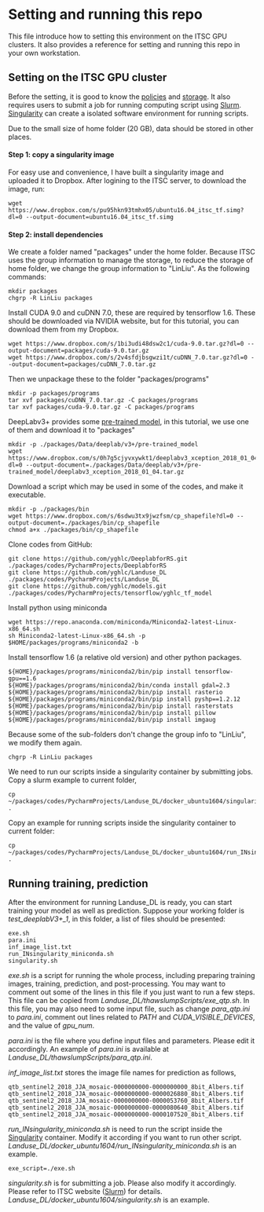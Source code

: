 # Setting and running this repo

This file introduce how to setting this environment on the ITSC GPU clusters. 
It also provides a reference for setting and running this repo in your own workstation.

## Setting on the ITSC GPU cluster
Before the setting, it is good to know the [policies](https://www.cuhk.edu.hk/itsc/hpc/policies.html) and 
[storage](https://www.cuhk.edu.hk/itsc/hpc/storage.html). It also requires users to 
submit a job for running computing script using [Slurm](https://www.cuhk.edu.hk/itsc/hpc/slurm.html). 
[Singularity](https://www.cuhk.edu.hk/itsc/hpc/singularity.html) can create a isolated software environment for running scripts. 

Due to the small size of home folder (20 GB), data should be stored in other places. 

#### Step 1: copy a singularity image
For easy use and convenience, I have built a singularity image and uploaded it to Dropbox. 
After logining to the ITSC server, to download the image, run:

    wget https://www.dropbox.com/s/pu95hkn93tmhx05/ubuntu16.04_itsc_tf.simg?dl=0 --output-document=ubuntu16.04_itsc_tf.simg

#### Step 2: install dependencies
We create a folder named "packages" under the home folder. Because ITSC uses the group
information to manage the storage, to reduce the storage of home folder, we change 
the group information to "LinLiu". As the following commands:

    mkdir packages
    chgrp -R LinLiu packages

Install CUDA 9.0 and cuDNN 7.0, these are required by tensorflow 1.6. 
These should be downloaded via NVIDIA website, but for this tutorial, you can download them
from my Dropbox. 
    
    wget https://www.dropbox.com/s/1bi3udi48dsw2c1/cuda-9.0.tar.gz?dl=0 --output-document=packages/cuda-9.0.tar.gz 
    wget https://www.dropbox.com/s/2v4sfdjbsgwzi1t/cuDNN_7.0.tar.gz?dl=0 --output-document=packages/cuDNN_7.0.tar.gz

Then we unpackage these to the folder "packages/programs" 
 
    mkdir -p packages/programs
    tar xvf packages/cuDNN_7.0.tar.gz -C packages/programs
    tar xvf packages/cuda-9.0.tar.gz -C packages/programs

DeepLabv3+ provides some [pre-trained model](https://github.com/tensorflow/models/blob/master/research/deeplab/g3doc/model_zoo.md), 
in this tutorial, we use one of them and download it to "packages"

    mkdir -p ./packages/Data/deeplab/v3+/pre-trained_model
    wget https://www.dropbox.com/s/0h7g5cjyvxywkt1/deeplabv3_xception_2018_01_04.tar.gz?dl=0 --output-document=./packages/Data/deeplab/v3+/pre-trained_model/deeplabv3_xception_2018_01_04.tar.gz

Download a script which may be used in some of the codes, and make it executable.

    mkdir -p ./packages/bin
    wget https://www.dropbox.com/s/6sdwu3tx9jwzfsm/cp_shapefile?dl=0 --output-document=./packages/bin/cp_shapefile
    chmod a+x ./packages/bin/cp_shapefile

Clone codes from GitHub:

    git clone https://github.com/yghlc/DeeplabforRS.git ./packages/codes/PycharmProjects/DeeplabforRS
    git clone https://github.com/yghlc/Landuse_DL ./packages/codes/PycharmProjects/Landuse_DL
    git clone https://github.com/yghlc/models.git ./packages/codes/PycharmProjects/tensorflow/yghlc_tf_model


Install python using miniconda 

    wget https://repo.anaconda.com/miniconda/Miniconda2-latest-Linux-x86_64.sh
    sh Miniconda2-latest-Linux-x86_64.sh -p $HOME/packages/programs/miniconda2 -b

    
Install tensorflow 1.6 (a relative old version) and other python packages. <!-- The installation will run inside 
the container, so we need to submit a job for running singularity. -->
    
    ${HOME}/packages/programs/miniconda2/bin/pip install tensorflow-gpu==1.6
    ${HOME}/packages/programs/miniconda2/bin/conda install gdal=2.3
    ${HOME}/packages/programs/miniconda2/bin/pip install rasterio
    ${HOME}/packages/programs/miniconda2/bin/pip install pyshp==1.2.12
    ${HOME}/packages/programs/miniconda2/bin/pip install rasterstats
    ${HOME}/packages/programs/miniconda2/bin/pip install pillow
    ${HOME}/packages/programs/miniconda2/bin/pip install imgaug

Because some of the sub-folders don't change the group info to "LinLiu", we modify them again.
    
    chgrp -R LinLiu packages
    
We need to run our scripts inside a singularity container by submitting jobs. Copy a slurm example to current folder, 

    cp ~/packages/codes/PycharmProjects/Landuse_DL/docker_ubuntu1604/singularity.sh .

Copy an example for running scripts inside the singularity container to current folder:
    
    cp ~/packages/codes/PycharmProjects/Landuse_DL/docker_ubuntu1604/run_INsingularity_miniconda.sh .
    
 <!-- on ITSC server, I failed to set "HOME" inside the singularity, 
 maybe we remove "packages" and use the HOME of the host machine.
   -->

## Running training, prediction
After the environment for running Landuse_DL is ready, you can start training your model as well as prediction. 
Suppose your working folder is *test_deeplabV3+_1*, in this folder, a list of files should be presented:
    
    exe.sh
    para.ini
    inf_image_list.txt
    run_INsingularity_miniconda.sh 
    singularity.sh

*exe.sh* is a script for running the whole process, including preparing training images, 
training, prediction, and post-processing. You may want to comment out some of the lines in this file 
if you just want to run a few steps. This file can be copied from *Landuse_DL/thawslumpScripts/exe_qtp.sh*.
In this file, you may also need to some input file, such as change *para_qtp.ini* to *para.ini*, 
comment out lines related to *PATH* and *CUDA_VISIBLE_DEVICES*, and the value of *gpu_num*.


*para.ini* is the file where you define input files and parameters. Please edit it accordingly. 
An example of *para.ini* is available at *Landuse_DL/thawslumpScripts/para_qtp.ini*.

*inf_image_list.txt* stores the image file names for prediction as follows,

    qtb_sentinel2_2018_JJA_mosaic-0000000000-0000000000_8bit_Albers.tif
    qtb_sentinel2_2018_JJA_mosaic-0000000000-0000026880_8bit_Albers.tif
    qtb_sentinel2_2018_JJA_mosaic-0000000000-0000053760_8bit_Albers.tif
    qtb_sentinel2_2018_JJA_mosaic-0000000000-0000080640_8bit_Albers.tif
    qtb_sentinel2_2018_JJA_mosaic-0000000000-0000107520_8bit_Albers.tif

*run_INsingularity_miniconda.sh* is need to run the script inside the [Singularity](https://www.cuhk.edu.hk/itsc/hpc/singularity.html) container. 
Modify it according if you want to run other script. *Landuse_DL/docker_ubuntu1604/run_INsingularity_miniconda.sh*
 is an example. 

    exe_script=./exe.sh

*singularity.sh* is for submitting a job. Please also modify it accordingly. Please refer to ITSC
website ([Slurm](https://www.cuhk.edu.hk/itsc/hpc/slurm.html)) for details. 
*Landuse_DL/docker_ubuntu1604/singularity.sh* is an example. 






